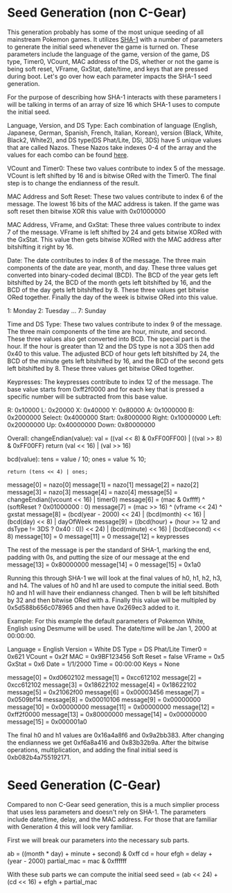 # Seed Generation (non C-Gear)
This generation probably has some of the most unique seeding of all mainstream Pokemon games. It utilizes [SHA-1](https://en.wikipedia.org/wiki/SHA-1) with a number of parameters to generate the initial seed whenever the game is turned on. These parameters include the language of the game, version of the game, DS type, Timer0, VCount, MAC address of the DS, whether or not the game is being soft reset, VFrame, GxStat, date/time, and keys that are pressed during boot. Let's go over how each parameter impacts the SHA-1 seed generation.

For the purpose of describing how SHA-1 interacts with these parameters I will be talking in terms of an array of size 16 which SHA-1 uses to compute the initial seed.

Language, Version, and DS Type:
Each combination of language (English, Japanese, German, Spanish, French, Italian, Korean), version (Black, White, Black2, White2), and DS type(DS Phat/Lite, DSi, 3DS) have 5 unique values that are called Nazos. These Nazos take indexes 0-4 of the array and the values for each combo can be found [here](https://github.com/Admiral-Fish/PokeFinder/blob/master/Core/Gen5/Nazos.cpp#L24-L85).

VCount and Timer0:
These two values contribute to index 5 of the message. VCount is left shifted by 16 and is bitwise ORed with the Timer0. The final step is to change the endianness of the result.

MAC Address and Soft Reset:
These two values contribute to index 6 of the message. The lowest 16 bits of the MAC address is taken. If the game was soft reset then bitwise XOR this value with 0x01000000

MAC Address, VFrame, and GxStat:
These three values contribute to index 7 of the message. VFrame is left shifted by 24 and gets bitwise XORed with the GxStat. This value then gets bitwise XORed with the MAC address after bitshifting it right by 16.

Date:
The date contributes to index 8 of the message. The three main components of the date are year, month, and day. These three values get converted into binary-coded decimal (BCD). The BCD of the year gets left bitshifted by 24, the BCD of the month gets left bitshifted by 16, and the BCD of the day gets left bitshifted by 8. These three values get bitwise ORed together. Finally the day of the week is bitwise ORed into this value.

1: Monday
2: Tuesday
...
7: Sunday

Time and DS Type:
These two values contribute to index 9 of the message. The three main components of the time are hour, minute, and second. These three values also get converted into BCD. The special part is the hour. If the hour is greater than 12 and the DS type is not a 3DS then add 0x40 to this value. The adjusted BCD of hour gets left bitshifted by 24, the BCD of the minute gets left bitshifted by 16, and the BCD of the second gets left bitshifted by 8. These three values get bitwise ORed together.

Keypresses:
The keypresses contribute to index 12 of the message. The base value starts from 0xff2f0000 and for each key that is pressed a specific number will be subtracted from this base value.

R: 0x10000
L: 0x20000
X: 0x40000
Y: 0x80000
A: 0x1000000
B: 0x2000000
Select: 0x4000000
Start: 0x8000000
Right: 0x10000000
Left: 0x20000000
Up: 0x40000000
Down: 0x80000000

Overall:
changeEndian(value):
    val = ((val << 8) & 0xFF00FF00) | ((val >> 8) & 0xFF00FF)
    return (val << 16) | (val >> 16)

bcd(value):
    tens = value / 10;
    ones = value % 10;

    return (tens << 4) | ones;

message[0] = nazo[0]
message[1] = nazo[1]
message[2] = nazo[2]
message[3] = nazo[3]
message[4] = nazo[4]
message[5] = changeEndian((vcount << 16) | timer0)
message[6] = (mac & 0xffff) ^ (softReset ? 0x01000000 : 0)
message[7] = (mac >> 16) ^ (vframe << 24) ^ gxstat
message[8] = (bcd(year - 2000) << 24) | (bcd(month) << 16) | (bcd(day) << 8) | dayOfWeek
message[9] = ((bcd(hour) + (hour >= 12 and dsType != 3DS ? 0x40 : 0)) << 24) | (bcd(minute) << 16) | (bcd(second) << 8)
message[10] = 0
message[11] = 0
message[12] = keypresses

The rest of the message is per the standard of SHA-1, marking the end, padding with 0s, and putting the size of our message at the end
message[13] = 0x80000000
message[14] = 0
message[15] = 0x1a0

Running this through SHA-1 we will look at the final values of h0, h1, h2, h3, and h4. The values of h0 and h1 are used to compute the initial seed. Both h0 and h1 will have their endianness changed. Then b will be left bitshifted by 32 and then bitwise ORed with a. Finally this value will be multipled by 0x5d588b656c078965 and then have 0x269ec3 added to it.

Example:
For this example the default parameters of Pokemon White, English using Desmume will be used. The date/time will be Jan 1, 2000 at 00:00:00.

Language = English
Version = White
DS Type = DS Phat/Lite
Timer0 = 0x621
VCount = 0x2f
MAC = 0x9BF123456
Soft Reset = false
VFrame = 0x5
GxStat = 0x6
Date = 1/1/2000
Time = 00:00:00
Keys = None

message[0] =  0xd0602102
message[1] =  0xcc612102
message[2] =  0xcc612102
message[3] =  0x18622102
message[4] =  0x18622102
message[5] =  0x21062f00
message[6] =  0x00003456
message[7] =  0x0509bf14
message[8] =  0x00010106
message[9] =  0x00000000
message[10] = 0x00000000
message[11] = 0x00000000
message[12] = 0xff2f0000
message[13] = 0x80000000
message[14] = 0x00000000
message[15] = 0x000001a0

The final h0 and h1 values are 0x16a4a8f6 and 0x9a2bb383. After changing the endianness we get 0xf6a8a416 and 0x83b32b9a. After the bitwise operations, multiplication, and adding the final initial seed is 0xb082b4a755192171.

# Seed Generation (C-Gear)
Compared to non C-Gear seed generation, this is a much simplier process that uses less parameters and doesn't rely on SHA-1. The parameters include date/time, delay, and the MAC address. For those that are familiar with Generation 4 this will look very familiar.

First we will break our parameters into the necessary sub parts.

ab = ((month * day) + minute + second) & 0xff
cd = hour
efgh = delay + (year - 2000)
partial_mac = mac & 0xffffff

With these sub parts we can compute the initial seed
seed = (ab << 24) + (cd << 16) + efgh + partial_mac